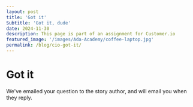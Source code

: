 ```yaml
---
layout: post
title: 'Got it'
Subtitle: 'Got it, dude'
date: 2024-11-30
description: This page is part of an assignment for Customer.io
featured_image: '/images/Ada-Academy/coffee-laptop.jpg'
permalink: /blog/cio-got-it/
---
```

# Got it

We've emailed your question to the story author, and will email you when they reply.